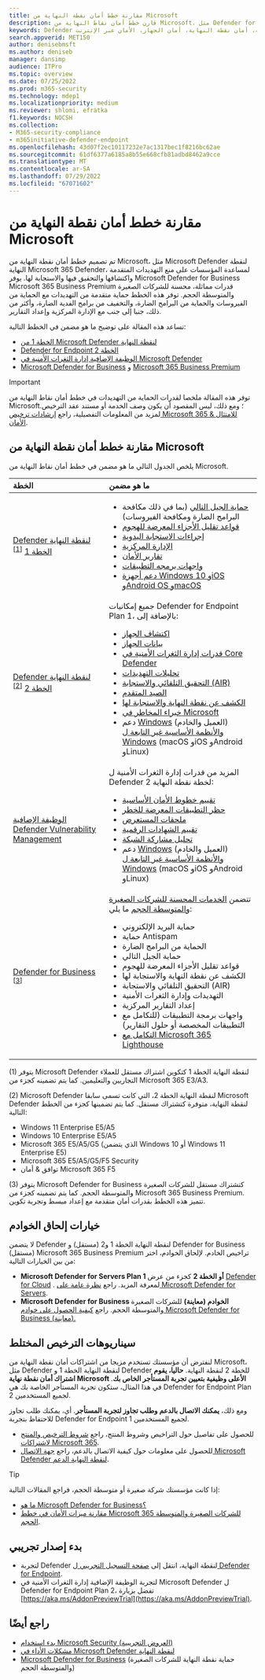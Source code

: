 ```yaml
---
title: مقارنة خطط أمان نقطة النهاية من Microsoft
description: قارن خطط أمان نقاط النهاية من Microsoft، مثل Defender for Endpoint Plan 1 مع Defender for Endpoint Plan 2. تعرف على الاختلافات بين الخطط وحدد الخطة التي تناسب احتياجات مؤسستك.
keywords: Defender لنقطة النهاية، الحماية المتقدمة من التهديدات، حماية نقطة النهاية، أمان نقطة النهاية، أمان الجهاز، الأمان عبر الإنترنت
search.appverid: MET150
author: denisebmsft
ms.author: deniseb
manager: dansimp
audience: ITPro
ms.topic: overview
ms.date: 07/25/2022
ms.prod: m365-security
ms.technology: mdep1
ms.localizationpriority: medium
ms.reviewer: shlomi, efratka
f1.keywords: NOCSH
ms.collection:
- M365-security-compliance
- m365initiative-defender-endpoint
ms.openlocfilehash: 43d07f2ec10117232e7ac1317bec1f8216bc62ae
ms.sourcegitcommit: 61df6377a6185a8b55e668cfb81adbd8462a9cce
ms.translationtype: MT
ms.contentlocale: ar-SA
ms.lasthandoff: 07/29/2022
ms.locfileid: "67071602"
---
```

# <a name="compare-microsoft-endpoint-security-plans"></a>مقارنة خطط أمان نقطة النهاية من Microsoft

تم تصميم خطط أمان نقطة النهاية من Microsoft، مثل Microsoft Defender لنقطة النهاية Microsoft 365 Defender، لمساعدة المؤسسات على منع التهديدات المتقدمة واكتشافها والتحقيق فيها والاستجابة لها. يوفر Microsoft Defender for Business Microsoft 365 Business Premium قدرات مماثلة، محسنة للشركات الصغيرة والمتوسطة الحجم. توفر هذه الخطط حماية متقدمة من التهديدات مع الحماية من الفيروسات والحماية من البرامج الضارة، والتخفيف من برامج الفدية الضارة، وأكثر من ذلك، جنبا إلى جنب مع الإدارة المركزية وإعداد التقارير. 

تساعد هذه المقالة على توضيح ما هو مضمن في الخطط التالية: 

- [الخطة 1 من Microsoft Defender لنقطة النهاية](https://go.microsoft.com/fwlink/p/?linkid=2154037)
- [Defender for Endpoint الخطة 2](https://go.microsoft.com/fwlink/p/?linkid=2154037)
- [الوظيفة الإضافية إدارة الثغرات الأمنية في Microsoft Defender](../defender-vulnerability-management/index.yml)
- [Microsoft Defender for Business](../defender-business/mdb-overview.md) و [Microsoft 365 Business Premium](../../business-premium/index.md)

> [!IMPORTANT]
> توفر هذه المقالة ملخصا لقدرات الحماية من التهديدات في خطط أمان نقاط النهاية من Microsoft؛ ومع ذلك، ليس المقصود أن يكون وصف الخدمة أو مستند عقد الترخيص. لمزيد من المعلومات التفصيلية، راجع [إرشادات ترخيص Microsoft 365 للامتثال & الأمان](/office365/servicedescriptions/microsoft-365-service-descriptions/microsoft-365-tenantlevel-services-licensing-guidance/microsoft-365-security-compliance-licensing-guidance).

## <a name="compare-microsoft-endpoint-security-plans"></a>مقارنة خطط أمان نقطة النهاية من Microsoft

يلخص الجدول التالي ما هو مضمن في خطط أمان نقاط النهاية من Microsoft.

| الخطة | ما هو مضمن |
|:---|:---|
| [Defender لنقطة النهاية الخطة 1](defender-endpoint-plan-1.md) <sup>[[1](#fn1)]</sup> | <ul><li>[حماية الجيل التالي](defender-endpoint-plan-1.md#next-generation-protection) (بما في ذلك مكافحة البرامج الضارة ومكافحة الفيروسات)</li><li>[قواعد تقليل الأجزاء المعرضة للهجوم](defender-endpoint-plan-1.md#attack-surface-reduction)</li><li> [إجراءات الاستجابة اليدوية](defender-endpoint-plan-1.md#manual-response-actions)</li><li>[الإدارة المركزية](defender-endpoint-plan-1.md#centralized-management)</li><li>[تقارير الأمان](defender-endpoint-plan-1.md#reporting)</li><li>[واجهات برمجه التطبيقات](defender-endpoint-plan-1.md#apis)</li><li>[دعم أجهزة Windows 10 وiOS وAndroid OS وmacOS](defender-endpoint-plan-1.md#cross-platform-support)</li></ul>|
| [Defender لنقطة النهاية الخطة 2](microsoft-defender-endpoint.md) <sup>[[2](#fn2)]</sup> | جميع إمكانيات Defender for Endpoint Plan 1، بالإضافة إلى:<ul><li>[اكتشاف الجهاز](device-discovery.md)</li><li>[بيانات الجهاز](machines-view-overview.md)</li><li>[قدرات إدارة الثغرات الأمنية في Core Defender](../defender-vulnerability-management/defender-vulnerability-management-capabilities.md)</li><li>[تحليلات التهديدات](threat-analytics.md)</li><li>[التحقيق التلقائي والاستجابة (AIR)](automated-investigations.md)</li><li>[الصيد المتقدم](advanced-hunting-overview.md)</li><li>[الكشف عن نقطة النهاية والاستجابة لها](overview-endpoint-detection-response.md)</li><li>[خبراء المخاطر في Microsoft](microsoft-threat-experts.md)</li><li>دعم [Windows](configure-endpoints.md) (العميل والخادم) [والأنظمة الأساسية غير التابعة ل Windows](configure-endpoints-non-windows.md) (macOS وiOS وAndroid وLinux)</li></ul> |
| [الوظيفة الإضافية Defender Vulnerability Management](../defender-vulnerability-management/defender-vulnerability-management-capabilities.md) | المزيد من قدرات إدارة الثغرات الأمنية ل Defender لخطة نقطة النهاية 2:<ul><li>[تقييم خطوط الأمان الأساسية](../defender-vulnerability-management/tvm-security-baselines.md)</li><li>[حظر التطبيقات المعرضة للخطر](../defender-vulnerability-management/tvm-block-vuln-apps.md)</li><li>[ملحقات المستعرض](../defender-vulnerability-management/tvm-browser-extensions.md)</li><li>[تقييم الشهادات الرقمية](../defender-vulnerability-management/tvm-certificate-inventory.md)</li><li>[تحليل مشاركة الشبكة](../defender-vulnerability-management/tvm-network-share-assessment.md)</li><li>دعم [Windows](configure-endpoints.md) (العميل والخادم) [والأنظمة الأساسية غير التابعة ل Windows](configure-endpoints-non-windows.md) (macOS وiOS وAndroid وLinux)</li></ul> |
| [Defender for Business](../defender-business/mdb-overview.md) <sup>[[3](#fn3)]</sup>  | تتضمن [الخدمات المحسنة للشركات الصغيرة والمتوسطة الحجم](../defender-business/compare-mdb-m365-plans.md) ما يلي: <ul><li>حماية البريد الإلكتروني</li><li>حماية Antispam</li><li>الحماية من البرامج الضارة</li><li>حماية الجيل التالي</li><li>قواعد تقليل الأجزاء المعرضة للهجوم</li><li>الكشف عن نقطة النهاية والاستجابة لها</li><li>التحقيق التلقائي والاستجابة (AIR) </li><li>التهديدات وإدارة الثغرات الأمنية</li><li>إعداد التقارير المركزية</li><li>واجهات برمجة التطبيقات (للتكامل مع التطبيقات المخصصة أو حلول التقارير)</li><li>[التكامل مع Microsoft 365 Lighthouse](../defender-business/mdb-lighthouse-integration.md)</li></ul> |

(<a id="fn1">1</a>) يتوفر Microsoft Defender لنقطة النهاية الخطة 1 كتكوين اشتراك مستقل للعملاء التجاريين والتعليمين. كما يتم تضمينه كجزء من Microsoft 365 E3/A3.

(<a id="fn2">2</a>) Microsoft Defender لنقطة النهاية الخطة 2، التي كانت تسمى سابقا Microsoft Defender لنقطة النهاية، متوفرة كتشتراك مستقل. كما يتم تضمينها كجزء من الخطط التالية:

- Windows 11 Enterprise E5/A5
- Windows 10 Enterprise E5/A5
- Microsoft 365 E5/A5/G5 (الذي يتضمن Windows 10 أو Windows 11 Enterprise E5)
- Microsoft 365 E5/A5/G5/F5 Security
- توافق & أمان Microsoft 365 F5

(<a id="fn3">3</a>) يتوفر Microsoft Defender for Business كتشتراك مستقل للشركات الصغيرة والمتوسطة الحجم. كما يتم تضمينه كجزء من Microsoft 365 Business Premium. تتميز هذه الخطط بقدرات أمان متقدمة مع إعداد مبسط وتجربة تكوين.

## <a name="options-for-onboarding-servers"></a>خيارات إلحاق الخوادم

لا يتضمن Defender لنقطة النهاية الخطة 1 و2 (مستقل) و Defender for Business (مستقل) Microsoft 365 Business Premium تراخيص الخادم. لإلحاق الخوادم، اختر من بين الخيارات التالية:

- **Microsoft Defender for Servers Plan 1 أو الخطة 2** كجزء من عرض [Defender for Cloud](/azure/defender-for-cloud/defender-for-cloud-introduction) . لمعرفة المزيد. راجع [نظرة عامة على Microsoft Defender for Servers](/azure/defender-for-cloud/defender-for-servers-introduction).
- **Microsoft Defender for Business الخوادم (معاينة)** للشركات الصغيرة والمتوسطة الحجم. راجع [كيفية الحصول على خوادم Microsoft Defender for Business (معاينة).](../defender-business/get-defender-business-servers.md)

## <a name="mixed-licensing-scenarios"></a>سيناريوهات الترخيص المختلط

لنفترض أن مؤسستك تستخدم مزيجا من اشتراكات أمان نقطة النهاية من Microsoft، مثل Defender لنقطة النهاية الخطة 1 و Defender للخطة 2 لنقطة النهاية. **حاليا، يقوم اشتراك أمان نقطة نهاية Microsoft الأعلى وظيفية بتعيين تجربة المستأجر الخاص بك**. في هذا المثال، ستكون تجربة المستأجر الخاصة بك هي Defender for Endpoint Plan 2 لجميع المستخدمين.

ومع ذلك، **يمكنك الاتصال بالدعم وطلب تجاوز لتجربة المستأجر**. أي، يمكنك طلب تجاوز للاحتفاظ بتجربة Defender for Endpoint 1 لجميع المستخدمين. 

- للحصول على تفاصيل حول التراخيص وشروط المنتج، راجع [شروط الترخيص والمنتج لاشتراكات Microsoft 365](https://www.microsoft.com/licensing/terms/productoffering/Microsoft365/MCA).
- للحصول على معلومات حول كيفية الاتصال بالدعم، راجع [جهة الاتصال Microsoft Defender لنقطة النهاية الدعم](contact-support.md).

> [!TIP]
> إذا كانت مؤسستك شركة صغيرة أو متوسطة الحجم، فراجع المقالات التالية:
> - [ما هو Microsoft Defender for Business؟](../defender-business/mdb-overview.md)
> - [مقارنة ميزات الأمان في خطط Microsoft 365 للشركات الصغيرة والمتوسطة الحجم](../defender-business/compare-mdb-m365-plans.md).

## <a name="start-a-trial"></a>بدء إصدار تجريبي

- لتجربة Defender لنقطة النهاية، انتقل إلى [صفحة التسجيل التجريبي ل Defender for Endpoint](https://go.microsoft.com/fwlink/p/?LinkID=2168109).
- لتجربة الوظيفة الإضافية إدارة الثغرات الأمنية في Microsoft Defender ل Defender for Endpoint Plan 2، تفضل بزيارة [https://aka.ms/AddonPreviewTrial](https://aka.ms/AddonPreviewTrial). 

## <a name="see-also"></a>راجع أيضًا

- [بدء استخدام Microsoft Security (العروض التجريبية)](https://www.microsoft.com/security/business/get-started/start-free-trial)
- [مشكلات الأداء في Microsoft Defender لنقطة النهاية](microsoft-defender-endpoint.md)
- [Microsoft Defender for Business](../defender-business/mdb-overview.md) (حماية نقطة النهاية للشركات الصغيرة والمتوسطة الحجم)

